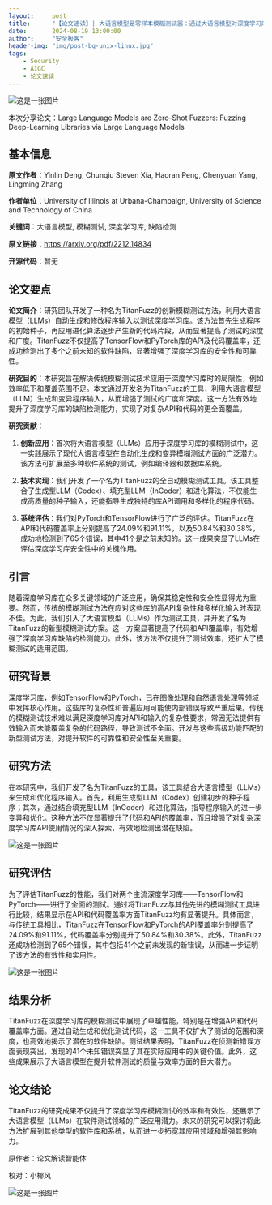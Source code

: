 ```yaml
---
layout:     post
title:      "【论文速读】| 大语言模型是零样本模糊测试器：通过大语言模型对深度学习库进行模糊测试"
date:       2024-08-19 13:00:00
author:     "安全极客"
header-img: "img/post-bg-unix-linux.jpg"
tags:
    - Security
    - AIGC
    - 论文速读
---
```



![这是一张图片](https://www.gptsecurity.info/img/in-post/0807/01.jpg)

本次分享论文：Large Language Models are Zero-Shot Fuzzers: Fuzzing Deep-Learning Libraries via Large Language Models

## 基本信息

**原文作者**：Yinlin Deng, Chunqiu Steven Xia, Haoran Peng, Chenyuan Yang, Lingming Zhang

**作者单位**：University of Illinois at Urbana-Champaign, University of Science and Technology of China

**关键词**：大语言模型, 模糊测试, 深度学习库, 缺陷检测

**原文链接**：https://arxiv.org/pdf/2212.14834

**开源代码**：暂无

## 论文要点

**论文简介**：研究团队开发了一种名为TitanFuzz的创新模糊测试方法，利用大语言模型（LLMs）自动生成和修改程序输入以测试深度学习库。该方法首先生成程序的初始种子，再应用进化算法逐步产生新的代码片段，从而显著提高了测试的深度和广度。TitanFuzz不仅提高了TensorFlow和PyTorch库的API及代码覆盖率，还成功检测出了多个之前未知的软件缺陷，显著增强了深度学习库的安全性和可靠性。

**研究目的**：本研究旨在解决传统模糊测试技术应用于深度学习库时的局限性，例如效率低下和覆盖范围不足。本文通过开发名为TitanFuzz的工具，利用大语言模型（LLM）生成和变异程序输入，从而增强了测试的广度和深度。这一方法有效地提升了深度学习库的缺陷检测能力，实现了对复杂API和代码的更全面覆盖。

**研究贡献**：

1. **创新应用**：首次将大语言模型（LLMs）应用于深度学习库的模糊测试中，这一实践展示了现代大语言模型在自动化生成和变异模糊测试方面的广泛潜力。该方法可扩展至多种软件系统的测试，例如编译器和数据库系统。

2. **技术实现**：我们开发了一个名为TitanFuzz的全自动模糊测试工具。该工具整合了生成型LLM（Codex）、填充型LLM（InCoder）和进化算法，不仅能生成高质量的种子输入，还能指导生成独特的库API调用和多样化的程序代码。

3. **系统评估**：我们对PyTorch和TensorFlow进行了广泛的评估。TitanFuzz在API和代码覆盖率上分别提高了24.09%和91.11%，以及50.84%和30.38%，成功地检测到了65个错误，其中41个是之前未知的。这一成果突显了LLMs在评估深度学习库安全性中的关键作用。

## 引言

随着深度学习库在众多关键领域的广泛应用，确保其稳定性和安全性显得尤为重要。然而，传统的模糊测试方法在应对这些库的高API复杂性和多样化输入时表现不佳。为此，我们引入了大语言模型（LLMs）作为测试工具，并开发了名为TitanFuzz的新型模糊测试方案。这一方案显著提高了代码和API覆盖率，有效增强了深度学习库缺陷的检测能力。此外，该方法不仅提升了测试效率，还扩大了模糊测试的适用范围。

## 研究背景

深度学习库，例如TensorFlow和PyTorch，已在图像处理和自然语言处理等领域中发挥核心作用。这些库的复杂性和普遍应用可能使内部错误导致严重后果。传统的模糊测试技术难以满足深度学习库对API和输入的复杂性要求，常因无法提供有效输入而未能覆盖复杂的代码路径，导致测试不全面。开发与这些高级功能匹配的新型测试方法，对提升软件的可靠性和安全性至关重要。

## 研究方法

在本研究中，我们开发了名为TitanFuzz的工具，该工具结合大语言模型（LLMs）来生成和优化程序输入。首先，利用生成型LLM（Codex）创建初步的种子程序；其次，通过结合填充型LLM（InCoder）和进化算法，指导程序输入的进一步变异和优化。这种方法不仅显著提升了代码和API的覆盖率，而且增强了对复杂深度学习库API使用情况的深入探索，有效地检测出潜在缺陷。

![这是一张图片](https://www.gptsecurity.info/img/in-post/0819/08.jpg)


## 研究评估

为了评估TitanFuzz的性能，我们对两个主流深度学习库——TensorFlow和PyTorch——进行了全面的测试。通过将TitanFuzz与其他先进的模糊测试工具进行比较，结果显示在API和代码覆盖率方面TitanFuzz均有显著提升。具体而言，与传统工具相比，TitanFuzz在TensorFlow和PyTorch的API覆盖率分别提高了24.09%和91.11%，代码覆盖率分别提升了50.84%和30.38%。此外，TitanFuzz还成功检测到了65个错误，其中包括41个之前未发现的新错误，从而进一步证明了该方法的有效性和实用性。

![这是一张图片](https://www.gptsecurity.info/img/in-post/0819/09.jpg)


## 结果分析

TitanFuzz在深度学习库的模糊测试中展现了卓越性能，特别是在增强API和代码覆盖率方面。通过自动生成和优化测试代码，这一工具不仅扩大了测试的范围和深度，也高效地揭示了潜在的软件缺陷。测试结果表明，TitanFuzz在侦测新错误方面表现突出，发现的41个未知错误突显了其在实际应用中的关键价值。此外，这些成果展示了大语言模型在提升软件测试的质量与效率方面的巨大潜力。

## 论文结论

TitanFuzz的研究成果不仅提升了深度学习库模糊测试的效率和有效性，还展示了大语言模型（LLMs）在软件测试领域的广泛应用潜力。未来的研究可以探讨将此方法扩展到其他类型的软件库和系统，从而进一步拓宽其应用领域和增强其影响力。

原作者：论文解读智能体

校对：小椰风

![这是一张图片](https://www.gptsecurity.info/img/in-post/0813/08.webp)







